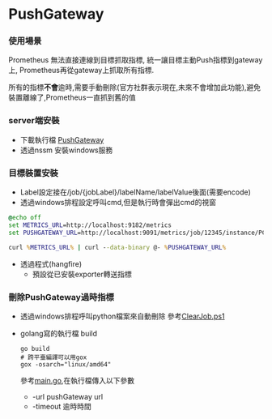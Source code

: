 # PushGateway

### 使用場景

Prometheus 無法直接連線到目標抓取指標,
統一讓目標主動Push指標到gateway上,
Prometheus再從gateway上抓取所有指標.

所有的指標**不會**逾時,需要手動刪除(官方社群表示現在,未來不會增加此功能),避免裝置離線了,Prometheus一直抓到舊的值

### server端安裝

* 下載執行檔 [PushGateway](https://github.com/prometheus/pushgateway)
* 透過nssm 安裝windows服務

### 目標裝置安裝

* Label設定接在/job/{jobLabel}/labelName/labelValue後面(需要encode)
* 透過windows排程設定呼叫cmd,但是執行時會彈出cmd的視窗

```cmd push.bat
@echo off
set METRICS_URL=http://localhost:9182/metrics
set PUSHGATEWAY_URL=http://localhost:9091/metrics/job/12345/instance/PC

curl %METRICS_URL% | curl --data-binary @- %PUSHGATEWAY_URL%
```

+ 透過程式(hangfire)
  + 預設從已安裝exporter轉送指標

### 刪除PushGateway過時指標

* 透過windows排程呼叫python檔案來自動刪除
  參考[ClearJob.ps1](Script/ClearJob.ps1)

* golang寫的執行檔
  build
  ```shell
  go build
  # 跨平臺編譯可以用gox
  gox -osarch="linux/amd64"
  ```
  參考[main.go](./ClearTimeout/main.go),在執行檔傳入以下參數
  
  + -url pushGateway url
  + -timeout 逾時時間

